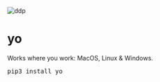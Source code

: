![ddp](https://44a54cd7e43cae68d339-79fdfac25b5b7a089d2cf87c8db56622.ssl.cf2.rackcdn.com/107565191/107565191_pink_new_era_yo!_mtv_raps_snapback_cap_lp4.jpg)


# yo
Works where you work: MacOS, Linux & Windows. 

<pre>pip3 install yo</pre> 
